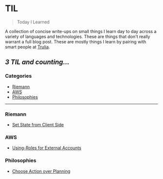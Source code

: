 # TIL

> Today I Learned

A collection of concise write-ups on small things I learn day to day across a
variety of languages and technologies. These are things that don't really
warrant a full blog post. These are mostly things I learn by pairing with
smart people at [Trulia](http://trulia.com/).

_3 TIL and counting..._
---

### Categories

* [Riemann](#riemann)
* [AWS](#aws)
* [Philosophies](#philosophies)

---

### Riemann

- [Set State from Client Side](riemann/set-state-from-client-side.md)

### AWS

- [Using-Roles for External Accounts](aws/using-roles-for-external-accounts.md)

### Philosophies

- [Choose Action over Planning](philosophies/choose-action-over-planning.md)
